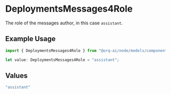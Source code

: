 # DeploymentsMessages4Role

The role of the messages author, in this case `assistant`.

## Example Usage

```typescript
import { DeploymentsMessages4Role } from "@orq-ai/node/models/components";

let value: DeploymentsMessages4Role = "assistant";
```

## Values

```typescript
"assistant"
```
